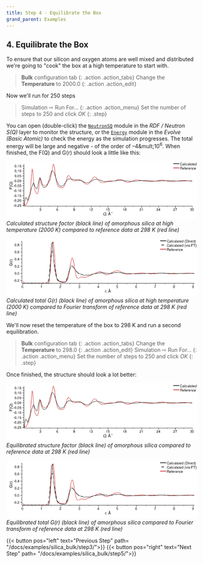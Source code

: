 ```yaml
---
title: Step 4 - Equilibrate the Box
grand_parent: Examples
---
```


## 4. Equilibrate the Box

To ensure that our silicon and oxygen atoms are well mixed and distributed we're going to "cook" the box at a high temperature to start with.

> **Bulk** configuration tab
{: .action .action_tabs}
> Change the **Temperature** to 2000.0
{: .action .action_edit}

Now we'll run for 250 steps

> Simulation &#8680; Run For...
{: .action .action_menu}
> Set the number of steps to 250 and click _OK_
{: .step}

You can open (double-click) the [`NeutronSQ`](../../userguide/modules/neutronsq) module in the _RDF / Neutron S(Q)_ layer to monitor the structure, or the [`Energy`](../../userguide/modules/energy) module in the _Evolve (Basic Atomic)_ to check the energy as the simulation progresses. The total energy will be large and negative - of the order of &ndash;4&mult;10<sup>6</sup>. When finished, the F(Q) and G(r) should look a little like this:

![](cooked-fq.png)
_Calculated structure factor (black line) of amorphous silica at high temperature (2000 K) compared to reference data at 298 K (red line)_

![](cooked-gr.png)
_Calculated total G(r) (black line) of amorphous silica at high temperature (2000 K) compared to Fourier transform of reference data at 298 K (red line)_

We'll now reset the temperature of the box to 298 K and run a second equilibration.

> **Bulk** configuration tab
{: .action .action_tabs}
> Change the **Temperature** to 298.0
{: .action .action_edit}
> Simulation &#8680; Run For...
{: .action .action_menu}
> Set the number of steps to 250 and click _OK_
{: .step}

Once finished, the structure should look a lot better:

![](cooked-fq.png)
_Equilibrated structure factor (black line) of amorphous silica compared to reference data at 298 K (red line)_

![](cooked-gr.png)
_Equilibrated total G(r) (black line) of amorphous silica compared to Fourier transform of reference data at 298 K (red line)_

{{< button pos="left" text="Previous Step" path= "/docs/examples/silica_bulk/step3/">}}
{{< button pos="right" text="Next Step" path= "/docs/examples/silica_bulk/step5/">}}
